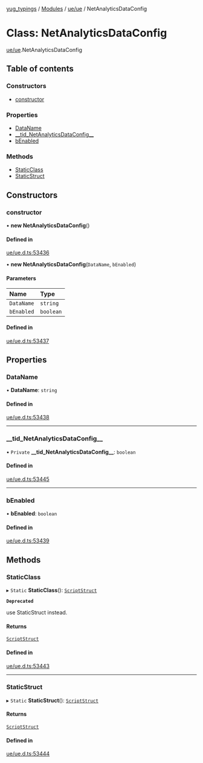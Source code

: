 [yug_typings](../README.md) / [Modules](../modules.md) / [ue/ue](../modules/ue_ue.md) / NetAnalyticsDataConfig

# Class: NetAnalyticsDataConfig

[ue/ue](../modules/ue_ue.md).NetAnalyticsDataConfig

## Table of contents

### Constructors

- [constructor](ue_ue.NetAnalyticsDataConfig.md#constructor)

### Properties

- [DataName](ue_ue.NetAnalyticsDataConfig.md#dataname)
- [\_\_tid\_NetAnalyticsDataConfig\_\_](ue_ue.NetAnalyticsDataConfig.md#__tid_netanalyticsdataconfig__)
- [bEnabled](ue_ue.NetAnalyticsDataConfig.md#benabled)

### Methods

- [StaticClass](ue_ue.NetAnalyticsDataConfig.md#staticclass)
- [StaticStruct](ue_ue.NetAnalyticsDataConfig.md#staticstruct)

## Constructors

### constructor

• **new NetAnalyticsDataConfig**()

#### Defined in

[ue/ue.d.ts:53436](https://github.com/YugMetaverse/yug_typings/blob/25cad34/ue/ue.d.ts#L53436)

• **new NetAnalyticsDataConfig**(`DataName`, `bEnabled`)

#### Parameters

| Name | Type |
| :------ | :------ |
| `DataName` | `string` |
| `bEnabled` | `boolean` |

#### Defined in

[ue/ue.d.ts:53437](https://github.com/YugMetaverse/yug_typings/blob/25cad34/ue/ue.d.ts#L53437)

## Properties

### DataName

• **DataName**: `string`

#### Defined in

[ue/ue.d.ts:53438](https://github.com/YugMetaverse/yug_typings/blob/25cad34/ue/ue.d.ts#L53438)

___

### \_\_tid\_NetAnalyticsDataConfig\_\_

• `Private` **\_\_tid\_NetAnalyticsDataConfig\_\_**: `boolean`

#### Defined in

[ue/ue.d.ts:53445](https://github.com/YugMetaverse/yug_typings/blob/25cad34/ue/ue.d.ts#L53445)

___

### bEnabled

• **bEnabled**: `boolean`

#### Defined in

[ue/ue.d.ts:53439](https://github.com/YugMetaverse/yug_typings/blob/25cad34/ue/ue.d.ts#L53439)

## Methods

### StaticClass

▸ `Static` **StaticClass**(): [`ScriptStruct`](ue_ue.ScriptStruct.md)

**`Deprecated`**

use StaticStruct instead.

#### Returns

[`ScriptStruct`](ue_ue.ScriptStruct.md)

#### Defined in

[ue/ue.d.ts:53443](https://github.com/YugMetaverse/yug_typings/blob/25cad34/ue/ue.d.ts#L53443)

___

### StaticStruct

▸ `Static` **StaticStruct**(): [`ScriptStruct`](ue_ue.ScriptStruct.md)

#### Returns

[`ScriptStruct`](ue_ue.ScriptStruct.md)

#### Defined in

[ue/ue.d.ts:53444](https://github.com/YugMetaverse/yug_typings/blob/25cad34/ue/ue.d.ts#L53444)
